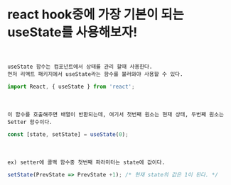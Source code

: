 # react hook중에 가장 기본이 되는 useState를 사용해보자!

<br />

```
useState 함수는 컴포넌트에서 상태를 관리 할때 사용한다.
먼저 리액트 패키지에서 useState라는 함수를 불러와야 사용할 수 있다.
```
```javascript
import React, { useState } from 'react';
```

<br/>

```
이 함수를 호출해주면 배열이 반환되는데, 여기서 첫번째 원소는 현재 상태, 두번째 원소는 Setter 함수이다.
```
```javascript
const [state, setState] = useState(0);
```

<br/>

```
ex) setter에 콜백 함수중 첫번째 파라미터는 state에 값이다.
```
```javascript
setState(PrevState => PrevState +1); /* 현재 state의 값은 1이 된다. */
```
